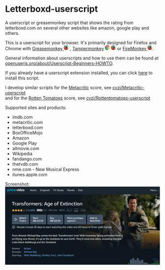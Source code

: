 Letterboxd-userscript
=====================
A userscript or greasemonkey script that shows the rating from letterboxd.com on several other websites like amazon, google play and others.


This is a userscript for your browser. It's primarily designed for Firefox and Chrome with
[Greasemonkey ![Firefox logo](https://raw.githubusercontent.com/OpenUserJS/OpenUserJS.org/master/public/images/ua/firefox16.png)](https://addons.mozilla.org/firefox/addon/greasemonkey/)
,
[Tampermonkey](https://www.tampermonkey.net/) [![Chrome logo](https://raw.githubusercontent.com/OpenUserJS/OpenUserJS.org/master/public/images/ua/chrome16.png)](https://chrome.google.com/webstore/detail/tampermonkey/dhdgffkkebhmkfjojejmpbldmpobfkfo) [![Firefox logo](https://raw.githubusercontent.com/OpenUserJS/OpenUserJS.org/master/public/images/ua/firefox16.png)](https://addons.mozilla.org/en-US/firefox/addon/tampermonkey/)
or
[FireMonkey ![Firefox logo](https://raw.githubusercontent.com/OpenUserJS/OpenUserJS.org/master/public/images/ua/firefox16.png)](https://addons.mozilla.org/en-US/firefox/addon/firemonkey/).

General information about userscripts and how to use them can be found at [openuserjs.org/about/Userscript-Beginners-HOWTO](https://openuserjs.org/about/Userscript-Beginners-HOWTO).

If you already have a userscript extension installed, you can click [here](https://openuserjs.org/install/cuzi/Show_Letterboxd_rating.user.js) to install this script.


I develop similar scripts for the [Metacritic](https://www.metacritic.com/) score, see [cvzi/Metacritic-userscript](https://github.com/cvzi/Metacritic-userscript/)  
and for the [Rotten Tomatoes](https://www.rottentomatoes.com/) score, see [cvzi/Rottentomatoes-userscript](https://github.com/cvzi/Rottentomatoes-userscript)


Supported sites and products:
 * imdb.com
 * metacritic.com
 * letterboxd.com
 * BoxOfficeMojo
 * Amazon
 * Google Play
 * allmovie.com
 * Wikipedia
 * fandango.com
 * thetvdb.com
 * nme.com - New Musical Express
 * itunes.apple.com

Screenshot:
![Screenshot of amazon product page](https://raw.githubusercontent.com/cvzi/Letterboxd-userscript/master/screenshot_amazon.png)
